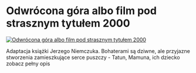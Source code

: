 Odwrócona góra albo film pod strasznym tytułem 2000 
=============
[![Odwrócona góra albo film pod strasznym tytułem 2000 ](http://vidos.pl/images/player.gif)](http://vidos.pl/odwrocona-gora-albo-film-pod-strasznym-tytulem-2000)

 Adaptacja książki Jerzego Niemczuka. Bohaterami są dziwne, ale przyjazne stworzenia zamieszkujące serce puszczy - Tatun, Mamuna, ich dziecko zobacz pełny opis
